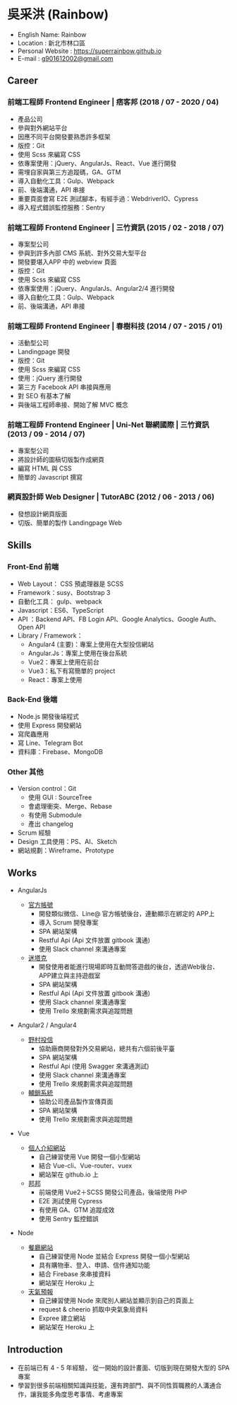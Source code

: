 # 吳采洪 (Rainbow)

* English Name: Rainbow
* Location : 新北市林口區
* Personal Website : https://superrainbow.github.io
* E-mail : g901612002@gmail.com

## Career

### 前端工程師 Frontend Engineer | 痞客邦 (2018 / 07 - 2020 / 04)

* 產品公司
* 參與對外網站平台
* 因應不同平台開發要熟悉許多框架
* 版控：Git
* 使用 Scss 來編寫 CSS
* 依專案使用：jQuery、AngularJs、React、Vue 進行開發
* 需埋自家與第三方追蹤碼，GA、GTM
* 導入自動化工具：Gulp、Webpack
* 前、後端溝通，API 串接
* 重要頁面會寫 E2E 測試腳本，有經手過：WebdriverIO、Cypress
* 導入程式錯誤監控服務：Sentry

### 前端工程師 Frontend Engineer | 三竹資訊 (2015 / 02 - 2018 / 07)

* 專案型公司
* 參與到許多內部 CMS 系統、對外交易大型平台
* 開發要堪入APP 中的 webview 頁面
* 版控：Git
* 使用 Scss 來編寫 CSS
* 依專案使用：jQuery、AngularJs、Angular2/4 進行開發
* 導入自動化工具：Gulp、Webpack
* 前、後端溝通，API 串接

### 前端工程師 Frontend Engineer | 春樹科技 (2014 / 07 - 2015 / 01)

* 活動型公司
* Landingpage 開發
* 版控：Git
* 使用 Scss 來編寫 CSS
* 使用：jQuery 進行開發
* 第三方 Facebook API 串接與應用
* 對 SEO 有基本了解
* 與後端工程師串接、開始了解 MVC 概念


### 前端工程師 Frontend Engineer | Uni-Net 聯網國際 | 三竹資訊 (2013 / 09 - 2014 / 07)

* 專案型公司
* 將設計師的圖稿切版製作成網頁
* 編寫 HTML 與 CSS
* 簡單的 Javascript 撰寫

### 網頁設計師 Web Designer | TutorABC (2012 / 06 - 2013 / 06)

* 發想設計網頁版面
* 切版、簡單的製作 Landingpage Web



## Skills

### Front-End 前端

* Web Layout： CSS 預處理器是 SCSS
* Framework：susy、Bootstrap 3
* 自動化工具： gulp、webpack 
* Javascript：ES6、TypeScript
* API ：Backend API、FB Login API、Google Analytics、Google Auth、Open API
* Library / Framework：
    - Angular4 (主要)：專案上使用在大型投信網站
    - Angular.Js：專案上使用在後台系統
    - Vue2：專案上使用在前台
    - Vue3：私下有寫簡單的 project
    - React：專案上使用


### Back-End 後端 

* Node.js 開發後端程式
* 使用 Express 開發網站
* 寫爬蟲應用
* 寫 Line、Telegram Bot
* 資料庫：Firebase、MongoDB


### Other 其他

* Version control：Git
    - 使用 GUI : SourceTree
    - 會處理衝突、Merge、Rebase
    - 有使用 Submodule
    - 產出 changelog
* Scrum 經驗
* Design 工具使用：PS、AI、Sketch 
* 網站規劃：Wireframe、Prototype


## Works

- AngularJs
  - <a href="http://104.199.171.71:8080/channelweb/" target="_blank">官方帳號</a> 
    - 開發類似微信、Line@ 官方帳號後台，連動顯示在綁定的 APP上
    - 導入 Scrum 開發專案
    - SPA 網站架構
    - Restful Api (Api 文件放置 gitbook 溝通)
    - 使用 Slack channel 來溝通專案
  - <a href="http://35.201.249.100/PartyPlus/www/mtk_manage" target="_blank">迷塔克</a>
    - 開發使用者能進行現場即時互動問答遊戲的後台，透過Web後台、APP建立與主持遊戲室
    - SPA 網站架構
    - Restful Api (Api 文件放置 gitbook 溝通)
    - 使用 Slack channel 來溝通專案
    - 使用 Trello 來規劃需求與追蹤問題
- Angular2 / Angular4
  - <a href="http://118.163.25.225:2133/Web/Content/" target="_blank">野村投信</a> 
    - 協助廠商開發對外交易網站，總共有六個前後平臺
    - SPA 網站架構
    - Restful Api (使用 Swagger 來溝通測試)
    - 使用 Slack channel 來溝通專案
    - 使用 Trello 來規劃需求與追蹤問題
  - <a href="http://star.mitake.com.tw/" target="_blank">輔銷系統</a> 
    - 協助公司產品製作宣傳頁面
    - SPA 網站架構
    - 使用 Trello 來規劃需求與追蹤問題
- Vue
  - <a href="https://superrainbow.github.io" target="_blank">個人介紹網站</a> 
    - 自己練習使用 Vue 開發一個小型網站
    - 結合 Vue-cli、Vue-router、vuex
    - 網站架在 github.io 上
  - <a href="https://streamtopic.pixnet.net/" target="_blank">邦邦</a>
    - 前端使用 Vue2＋SCSS 開發公司產品，後端使用 PHP
    - E2E 測試使用 Cypress
    - 有使用 GA、GTM 追蹤成效
    - 使用 Sentry 監控錯誤

- Node
  - <a href="https://gentle-caverns-16793.herokuapp.com/" target="_blank">餐廳網站</a> 
    - 自己練習使用 Node 並結合 Express 開發一個小型網站
    - 具有購物車、登入、申請、信件通知功能
    - 結合 Firebase 來串接資料
    - 網站架在 Heroku 上
  - <a href="https://damp-refuge-29432.herokuapp.com/" target="_blank">天氣預報</a> 
    - 自己練習使用 Node 來爬別人網站並顯示到自己的頁面上
    - request & cheerio 抓取中央氣象局資料
    - Expree 建立網站
    - 網站架在 Heroku 上

## Introduction

* 在前端已有 4 - 5 年經驗， 從一開始的設計畫面、切版到現在開發大型的 SPA 專案
* 學習到很多前端相關知識與技能，還有跨部門、與不同性質職務的人溝通合作，讓我能多角度思考事情、考慮專案



